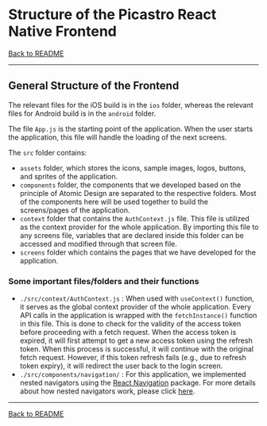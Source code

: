 # Structure of the Picastro React Native Frontend

[Back to README](../README.md)

---

## General Structure of the Frontend
The relevant files for the iOS build is in the `ios` folder, whereas the relevant files for Android build is in the `android` folder.

The file `App.js` is the starting point of the application. When the user starts the application, this file will handle the loading of the next screens.

The `src` folder contains:
- `assets` folder, which stores the icons, sample images, logos, buttons, and sprites of the application.
- `components` folder, the components that we developed based on the principle of Atomic Design are separated to the respective folders. Most of the components here will be used together to build the screens/pages of the application.
- `context` folder that contains the `AuthContext.js` file. This file is utilized as the context provider for the whole application. By importing this file to any screens file, variables that are declared inside this folder can be accessed and modified through that screen file.
- `screens` folder which contains the pages that we have developed for the application.

### Some important files/folders and their functions
- `./src/context/AuthContext.js` : When used with `useContext()` function, it serves as the global context provider of the whole application. Every API calls in the application is wrapped with the `fetchInstance()` function in this file. This is done to check for the validity of the access token before proceeding with a fetch request. When the access token is expired, it will first attempt to get a new access token using the refresh token. When this process is successful, it will continue with the original fetch request. However, if this token refresh fails (e.g., due to refresh token expiry), it will redirect the user back to the login screen.
- `./src/components/navigation/` : For this application, we implemented nested navigators using the [React Navigation](reactnavigation.org) package. For more details about how nested navigators work, please click [here](https://reactnavigation.org/docs/screen-options-resolution/).

---

[Back to README](../README.md)
